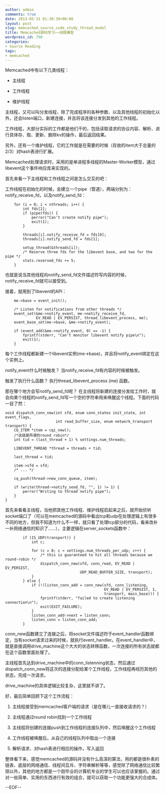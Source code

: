 ```yaml
---
author: admin
comments: true
date: 2013-05-31 01:30:39+00:00
layout: post
slug: memcached_source_code_study_thread_model
title: Memcached源码学习——线程模型
wordpress_id: 750
categories:
- Source Reading
tags:
- memcached
---
```


Memcached中有以下几类线程：



	
  * 主线程

	
  * 工作线程

	
  * 维护线程


主线程，又可以叫分发线程，除了完成程序的各种参数、以及其他线程的初始化以外，还会listen端口，新建连接，并且将该连接分发到其他的工作线程。

工作线程，大部分实际的工作都是他们干的，包括读取请求的协议内容、解析、进行具体存、取、更新、删除kv的操作，最后返回结果。

另外，还有一个维护线程，它的工作就是在需要的时候（存放的item大于总量的2/3）对hash表进行扩展。

Memcached处理请求时，采用的是单进程多线程的Master-Worker模型，通过libevent这个事件响应库来实现的。

首先来看一下主线程和工作线程之间是怎么交互的吧：

工作线程在初始化的时候，会建立一个pipe（管道），两端分别为：notify_receive_fd，以及notify_send_fd：

    
        for (i = 0; i < nthreads; i++) {
            int fds[2];
            if (pipe(fds)) {
                perror("Can't create notify pipe");
                exit(1);
            }
    
            threads[i].notify_receive_fd = fds[0];
            threads[i].notify_send_fd = fds[1];
    
            setup_thread(&threads[i]);
            /* Reserve three fds for the libevent base, and two for the pipe */
            stats.reserved_fds += 5;
        }


也就是说当其他线程向notify_send_fd文件描述符写内容的时候，notify_receive_fd就可以接受到。

接着，就用到了libevent的API：

    
        me->base = event_init();
    
        /* Listen for notifications from other threads */
        event_set(&me->notify_event, me->notify_receive_fd,
                  EV_READ | EV_PERSIST, thread_libevent_process, me);
        event_base_set(me->base, &me->notify_event);
    
        if (event_add(&me->notify_event, 0) == -1) {
            fprintf(stderr, "Can't monitor libevent notify pipe\n");
            exit(1);
        }


每个工作线程都新建一个libevent实例(me->base)，并且将notify_event绑定在这个实例上。

notify_event什么时候触发？
当notify_receive_fd有内容的时候被触发。

触发了执行什么函数？
执行thread_libevent_process (me) 函数。

那在哪个地方会写notify_send_fd呢？
在主线程将新建的连接分发给工作时，就会向某个线程的notify_send_fd写一个空的字符串用来唤醒这个线程。下面的代码一目了然：

    
    void dispatch_conn_new(int sfd, enum conn_states init_state, int event_flags,
                           int read_buffer_size, enum network_transport transport) {
        CQ_ITEM *item = cqi_new();
        /*这就是所谓的round robin*/
        int tid = (last_thread + 1) % settings.num_threads;
    
        LIBEVENT_THREAD *thread = threads + tid;
    
        last_thread = tid;
    
        item->sfd = sfd;
        /* ... */
    
        cq_push(thread->new_conn_queue, item);
    
        if (write(thread->notify_send_fd, "", 1) != 1) {
            perror("Writing to thread notify pipe");
        }
    }


首先来看看主线程，当他把其他工作线程、维护线程启起来之后，就开始侦听socket端口了（可以在memcached的源码中看出tcp和udp在处理逻辑上有很多不同的地方，但我不知道为什么不一样，就只看了处理tcp部分的代码，看来改补一补网络通信的知识了……），主要逻辑在server_sockets函数中：

    
            if (IS_UDP(transport)) {
                int c;
    
                for (c = 0; c < settings.num_threads_per_udp; c++) {
                    /* this is guaranteed to hit all threads because we round-robin */
                    dispatch_conn_new(sfd, conn_read, EV_READ | EV_PERSIST,
                                      UDP_READ_BUFFER_SIZE, transport);
                }
            } else {
                if (!(listen_conn_add = conn_new(sfd, conn_listening,
                                                 EV_READ | EV_PERSIST, 1,
                                                 transport, main_base))) {
                    fprintf(stderr, "failed to create listening connection\n");
                    exit(EXIT_FAILURE);
                }
                listen_conn_add->next = listen_conn;
                listen_conn = listen_conn_add;
            }


conn_new函数建立了连接之后，将socket文件描述符于event_handler函数绑定，当有socket请求过来的时候，就执行event_handler。在event_handler中，就是直接调用drive_machine这个大大的状态转移函数，一次连接的所有状态就都在这个函数里面处理了。

主线程首先达到drive_machine中的conn_listenning状态，然后通过dispatch_conn_new将这次的连接分配给某个工作线程，工作线程再经历其他的状态，完成一次请求。

drive_machine的具体逻辑比较复杂，这里就不讲了。

好，最后简单回顾下这个工作流程：



	
  1. 主线程接受到memcached客户端的请求（是在哪儿一直接收请求的？）

	
  2. 主线程通过round robin找到一个工作线程

	
  3. 主线程将创建的连接push到工作线程的连接队列中，然后唤醒这个工作线程

	
  4. 工作线程被唤醒后，从自己的线程队列中取出一个连接

	
  5. 解析请求、对hash表进行相应的操作，写入返回


整体看下来，感觉memcached的源码并没有什么高深的算法，用的都是很朴素的链表、底层的网络通信、线程间互斥、字符串解析等等，感觉除了网络通信比较繁琐以外，其他的地方都是一个刚毕业的计算机专业的学生可以也应该掌握的。通过对一些简单、实用的东西进行有效的组合，就可以获取一个功能更强大的合成体。

--EOF--
